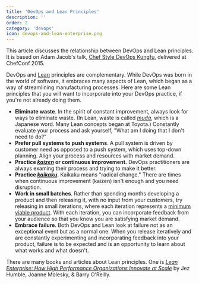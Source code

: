 ```yaml
---
title: 'DevOps and Lean Principles'
description: ''
order: 2
category: 'devops'
icon: devops-and-lean-enterprise.png
---
```

This article discusses the relationship between DevOps and Lean principles. It is based on Adam Jacob's talk, [Chef Style DevOps Kungfu](https://www.youtube.com/watch?v=_DEToXsgrPc), delivered at ChefConf 2015.


DevOps and [Lean](https://en.wikipedia.org/wiki/Lean_manufacturing) principles are complementary. While DevOps was born in the world of software, it embraces many aspects of Lean, which began as a way of streamlining manufacturing processes. Here are some Lean principles that you will want to incorporate into your DevOps practice, if you're not already doing them.

* **Eliminate waste**. In the spirit of constant improvement, always look for ways to eliminate waste. (In Lean, waste is called [_muda_](https://en.wikipedia.org/wiki/Muda_(Japanese_term)), which is a Japanese word. Many Lean concepts began at Toyota.) Constantly evaluate your process and ask yourself, "What am I doing that I don't need to do?"
* **Prefer pull systems to push systems**. A pull system is driven by customer need as opposed to a push system, which uses top-down planning. Align your process and resources with market demand.
* **Practice [_kaizen_](https://en.wikipedia.org/wiki/Kaizen) or continuous improvement.** DevOps practitioners are always examing their process and trying to make it better.
* **Practice [_kaikaku_](https://en.wikipedia.org/wiki/Kaikaku)**. Kaikaku means "radical change." There are times when continuous improvement (kaizen) isn't enough and you need disruption.
* **Work in small batches**. Rather than spending months developing a product and then releasing it, with no input from your customers, try releasing in small iterations, where each iteration represents a [minimum viable product](https://en.wikipedia.org/wiki/Minimum_viable_product). With each iteration, you can incorporate feedback from your audience so that you know you are satisfying market demand.
* **Embrace failure**. Both DevOps and Lean look at failure not as an exceptional event but as a normal one. When you release iteratively and are constantly experimenting and incorporating feedback into your product, failure is to be expected and is an opportunity to learn about what works and what doesn't.

There are many books and articles about Lean principles. One is [_Lean Enterprise: How High Performance Organizations Innovate at Scale_](http://shop.oreilly.com/product/0636920030355.do) by Jez Humble, Joanne Molesky, & Barry O'Reilly.
